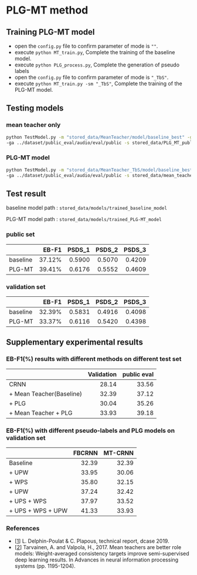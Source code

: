 # PLG-MT method



## Training PLG-MT model 
- open the `config.py` file to confirm parameter of mode is `""`.
- execute `python MT_train.py`, Complete the training of the baseline model.
- execute `python PLG_process.py`, Complete the generation of pseudo labels
- open the `config.py` file to confirm parameter of mode is `"_TbS"`.
- execute `python MT_train.py -sm "_TbS"`, Complete the training of the PLG-MT model.


## Testing  models
### mean teacher only
```bash
python TestModel.py -m "stored_data/MeanTeacher/model/baseline_best" -g ../dataset/public_eval/metadata/eval/public.tsv  \
-ga ../dataset/public_eval/audio/eval/public -s stored_data/PLG_MT_public_test/public_predictions.tsv
```

### PLG-MT model
```bash
python TestModel.py -m "stored_data/MeanTeacher_TbS/model/baseline_best" -g ../dataset/public_eval/metadata/eval/public.tsv  \
-ga ../dataset/public_eval/audio/eval/public -s stored_data/mean_teacher_public_test/public_predictions.tsv
```

## Test result

baseline model path : `stored_data/models/trained_baseline_model`

PLG-MT model path : `stored_data/models/trained_PLG-MT_model`


###  public set
|                       | EB-F1     | PSDS_1    |PSDS_2     |PSDS_3     |
|-----------------------|----------:|----------:|----------:|----------:|
| baseline              | 37.12%    | 0.5900    | 0.5070    | 0.4209    |
| PLG-MT                | 39.41%    | 0.6176    | 0.5552    | 0.4609    |

###  validation set
|                       | EB-F1     | PSDS_1    | PSDS_2    | PSDS_3    |
|-----------------------|----------:|----------:|----------:|----------:|
| baseline              | 32.39%    | 0.5831    | 0.4916    | 0.4098    |
| PLG-MT                | 33.37%    | 0.6116    | 0.5420    | 0.4398    |


## Supplementary experimental results

### EB-F1(%) results with different methods on different test set

|                       | Validation     | public eval  |
|-----------------------|----------:|----------:|
| CRNN              |    28.14 |   33.56  | 
| + Mean Teacher(Baseline)                 |  32.39   |  37.12   | 
| + PLG                 |  30.04   |  35.26   |
| + Mean Teacher + PLG                 |   33.93 |  39.18   |


###  EB-F1(%) with different pseudo-labels and PLG models on validation set
|                       | FBCRNN     | MT-CRNN  |
|-----------------------|----------:|----------:|
| Baseline              |    32.39 |   32.39  | 
| + UPW                 |  33.95   |  30.06   | 
| + WPS                 |  35.80   |  32.15   |
| + UPW                 |   37.24   |  32.42   |
| + UPS + WPS                 |  37.97  | 33.52   |
| + UPS + WPS + UPW                 | 41.33   |  33.93   |


### References
 - [[1]] L. Delphin-Poulat & C. Plapous, technical report, dcase 2019.
 - [[2]]  Tarvainen, A. and Valpola, H., 2017.
 Mean teachers are better role models: Weight-averaged consistency targets improve semi-supervised deep learning results.
 In Advances in neural information processing systems (pp. 1195-1204).

[1]: http://dcase.community/documents/challenge2019/technical_reports/DCASE2019_Delphin_15.pdf
[2]: https://arxiv.org/pdf/1703.01780.pdf
[4_separate_mixtures.sh]: ../scripts/4_separate_mixtures.sh

[dcase2019-baseline]: https://github.com/turpaultn/DCASE2019_task4
[model-weights]: https://doi.org/10.5281/zenodo.3726375
